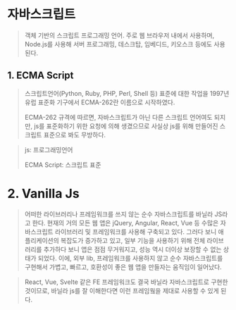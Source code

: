 # 자바스크립트

> 객체 기반의 스크립트 프로그래밍 언어. 주로 웹 브라우저 내에서 사용하며, Node.js를 사용해 서버 프로그래밍, 데스크탑, 임베디드, 키오스크 등에도 사용된다.

## 1. ECMA Script

> 스크립트언어(Python, Ruby, PHP, Perl, Shell 등)  표준에 대한 작업을 1997년 유럽 표준화 기구에서 ECMA-262란 이름으로 시작하였다.
>
> ECMA-262 규격에 따르면, 자바스크립트가 아닌 다른 스크립트 언어여도 되지만, js를 표준화하기 위한 요청에 의해 생겼으므로 사실상 js를 위해 만들어진 스크립트 표준으로 봐도 무방하다.

> js: 프로그래밍언어
>
> ECMA Script: 스크립트 표준

# 2. Vanilla Js

> 어떠한 라이브러리나 프레임워크를 쓰지 않는 순수 자바스크립트를 바닐라 JS라고 한다. 현재의 거의 모든 웹 앱은 jQuery, Angular, React, Vue 등 수많은 자바스크립트 라이브러리 및 프레임워크를 사용해 구축되고 있다. 그러다 보니 애플리케이션의 복잡도가 증가하고 있고, 일부 기능을 사용하기 위해 전체 라이브러리를 추가하다 보니 앱은 점점 무거워지고, 성능 역시 더이상 보장할 수 없는 상태가 되었다. 이에, 외부 lib, 프레임워크를 사용하지 않고 순수 자바스크립트를 구현해서 가볍고, 빠르고, 호환성이 좋은 웹 앱을 만들자는 움직임이 일어났다. 

> React, Vue, Svelte 같은 FE 프레임워크도 결국 바닐라 자바스크립트로 구현한 것이므로, 바닐라 js를 잘 이해한다면 이런 프레임웤을 제대로 사용할 수 있게 된다.